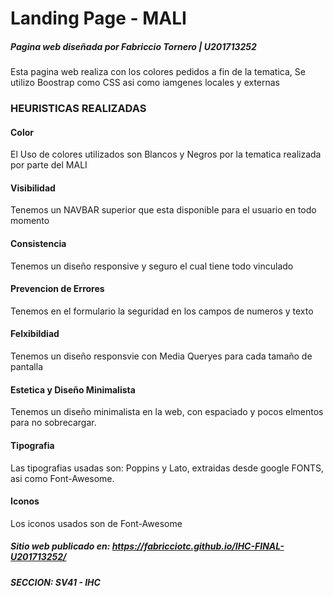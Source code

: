 # Landing Page - MALI
##### Pagina web diseñada por Fabriccio Tornero | U201713252

Esta pagina web realiza con los colores pedidos a fin de la tematica, Se utilizo Boostrap como CSS asi como iamgenes locales y externas

### HEURISTICAS REALIZADAS

#### Color

El Uso de colores utilizados son Blancos y Negros por la tematica realizada por parte del MALI

#### Visibilidad

Tenemos un NAVBAR superior que esta disponible para el usuario en todo momento

#### Consistencia

Tenemos un diseño responsive y seguro el cual tiene todo vinculado

#### Prevencion de Errores

Tenemos en el formulario la seguridad en los campos de numeros y texto

#### Felxibildiad

Tenemos un diseño responsvie con Media Queryes para cada tamaño de pantalla

#### Estetica y Diseño Minimalista

Tenemos un diseño minimalista en la web, con espaciado y pocos elmentos para no sobrecargar.

#### Tipografia

Las tipografias usadas son: Poppins y Lato, extraidas desde google FONTS, asi como Font-Awesome.

#### Iconos

Los iconos usados son de Font-Awesome

##### Sitio web publicado en: https://fabricciotc.github.io/IHC-FINAL-U201713252/

##### SECCION: SV41 - IHC